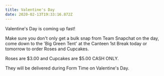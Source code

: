 ```yaml
---
title: Valentine's Day
date: 2020-02-13T19:33:16.872Z
---
```

Valentine's Day is coming up fast!  

Make sure you don't only get a bulk snap from Team Snapchat on the day, come down to the 'Big Green Tent' at the Canteen 1st Break today or tomorrow to order Roses and Cupcakes. 

Roses are $3.00 and Cupcakes are $5.00 CASH ONLY.  

They will be delivered during Form Time on Valentine's Day.
